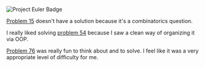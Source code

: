 ![Project Euler Badge](https://projecteuler.net/profile/joshuac3.png)

[Problem 15](https://projecteuler.net/problem=15) doesn't have a solution because it's a combinatorics question.

I really liked solving [problem 54](https://projecteuler.net/problem=54) because I saw a clean way of organizing it via OOP.

[Problem 76](https://projecteuler.net/problem=76) was really fun to think about and to solve. I feel like it was a very appropriate level of difficulty for me.
